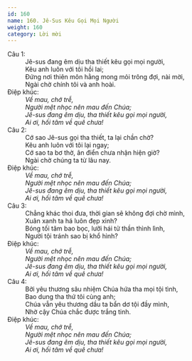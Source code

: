 ```yaml
---
id: 160
name: 160. Jê-Sus Kêu Gọi Mọi Người
weight: 160
category: Lời mời
---
```

<dl><dt>Câu 1:</dt><dd data-verse="1">Jê-sus đang êm dịu tha thiết kêu gọi mọi người, <br/>Kêu anh luôn với tôi hồi lai; <br/>Đứng nơi thiên môn hằng mong mỏi trông đợi, nài mời, <br/>Ngài chờ chính tôi và anh hoài. </dd><dt>Điệp khúc:</dt><dd data-chorus="1"><em>Về mau, chớ trễ, <br/>Người mệt nhọc nên mau đến Chúa; <br/>Jê-sus đang êm dịu, tha thiết kêu gọi mọi người, <br/>Ai ơi, hối tâm về quê chưa! </em></dd><dt>Câu 2:</dt><dd data-verse="2">Cớ sao Jê-sus gọi tha thiết, ta lại chần chờ? <br/>Kêu anh luôn với tôi lại ngay; <br/>Cớ sao ta bơ thờ, ân điển chưa nhận hiện giờ? <br/>Ngài chờ chúng ta từ lâu nay. </dd><dt>Điệp khúc:</dt><dd data-chorus="1"><em>Về mau, chớ trễ, <br/>Người mệt nhọc nên mau đến Chúa; <br/>Jê-sus đang êm dịu, tha thiết kêu gọi mọi người, <br/>Ai ơi, hối tâm về quê chưa! </em></dd><dt>Câu 3:</dt><dd data-verse="3">Chẳng khác thoi đưa, thời gian sẽ không đợi chờ mình, <br/>Xuân xanh ta há luôn đẹp xinh? <br/>Bóng tối tăm bao bọc, lưỡi hái tử thần thình lình, <br/>Người tội tránh sao bị khổ hình? </dd><dt>Điệp khúc:</dt><dd data-chorus="1"><em>Về mau, chớ trễ, <br/>Người mệt nhọc nên mau đến Chúa; <br/>Jê-sus đang êm dịu, tha thiết kêu gọi mọi người, <br/>Ai ơi, hối tâm về quê chưa! </em></dd><dt>Câu 4:</dt><dd data-verse="4">Bởi yêu thương sâu nhiệm Chúa hứa tha mọi tội tình, <br/>Bao dung tha thứ tôi cùng anh; <br/>Chúa vẫn yêu thương dầu ta bẩn dơ tội đầy mình, <br/>Nhờ cậy Chúa chắc được trắng tinh. </dd><dt>Điệp khúc:</dt><dd data-chorus="1"><em>Về mau, chớ trễ, <br/>Người mệt nhọc nên mau đến Chúa; <br/>Jê-sus đang êm dịu, tha thiết kêu gọi mọi người, <br/>Ai ơi, hối tâm về quê chưa! </em></dd></dl>
